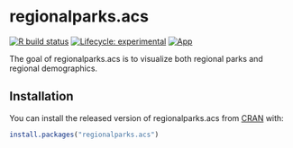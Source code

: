 
<!-- README.md is generated from README.Rmd. Please edit that file -->

# regionalparks.acs

<!-- badges: start -->

[![R build
status](https://github.com/Metropolitan-Council/regionalparks.acs/workflows/R-CMD-check/badge.svg)](https://github.com/Metropolitan-Council/regionalparks.acs/actions)
[![Lifecycle:
experimental](https://img.shields.io/badge/lifecycle-experimental-orange.svg)](https://www.tidyverse.org/lifecycle/#experimental)
[![App](https://img.shields.io/website-up-down-green-red/http/shields.io.svg)](https://metrotransitmn.shinyapps.io/regional-parks-acs/)

<!-- badges: end -->

The goal of regionalparks.acs is to visualize both regional parks and
regional demographics.

## Installation

You can install the released version of regionalparks.acs from
[CRAN](https://CRAN.R-project.org) with:

``` r
install.packages("regionalparks.acs")
```
